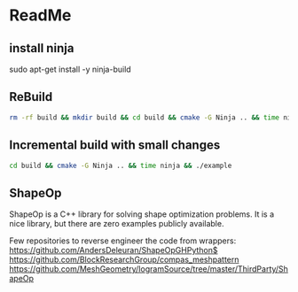 # ReadMe

## install ninja

sudo apt-get install -y ninja-build


## ReBuild

```bash
rm -rf build && mkdir build && cd build && cmake -G Ninja .. && time ninja
```

## Incremental build with small changes

```bash
cd build && cmake -G Ninja .. && time ninja && ./example
```


## ShapeOp

ShapeOp is a C++ library for solving shape optimization problems.
It is a nice library, but there are zero examples publicly available.

Few repositories to reverse engineer the code from wrappers:
https://github.com/AndersDeleuran/ShapeOpGHPython$
https://github.com/BlockResearchGroup/compas_meshpattern
https://github.com/MeshGeometry/IogramSource/tree/master/ThirdParty/ShapeOp